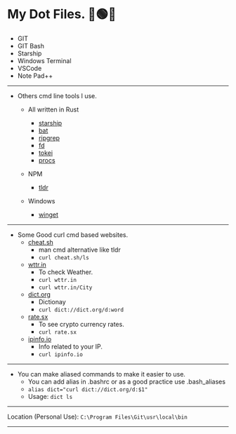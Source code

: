 # My Dot Files. 🔴🟢🔵
* GIT
* GIT Bash
* Starship
* Windows Terminal
* VSCode
* Note Pad++
***
* Others cmd line tools I use.

    - All written in Rust
        * [starship](https://starship.rs/)
        * [bat](https://github.com/sharkdp/bat)
        * [ripgrep](https://github.com/BurntSushi/ripgrep)
        * [fd](https://github.com/sharkdp/fd)
        * [tokei](https://github.com/XAMPPRocky/tokei)
        * [procs](https://github.com/dalance/procs)

    - NPM
        * [tldr](https://tldr.sh/)

    - Windows
        * [winget](https://github.com/microsoft/winget-cli)
---
* Some Good curl cmd based websites.
    - [cheat.sh](cheat.sh)
        * man cmd alternative like tldr
        * `curl cheat.sh/ls`
    - [wttr.in](http://wttr.in/)
        * To check Weather.
        * `curl wttr.in`
        * `curl wttr.in/City`
    - [dict.org](http://dict.org/bin/Dict)
        * Dictionay
        * `curl dict://dict.org/d:word`
    - [rate.sx](rate.sx)
        * To see crypto currency rates.
        * `curl rate.sx`
    - [ipinfo.io](ipinfo.io)
        * Info related to your IP.
        * `curl ipinfo.io`
---
* You can make aliased commands to make it easier to use.
    - You can add alias in .bashrc or as a good practice use .bash_aliases
    - `alias dict="curl dict://dict.org/d:$1"`
    - Usage: `dict ls`
---
Location (Personal Use): `C:\Program Files\Git\usr\local\bin`
***
